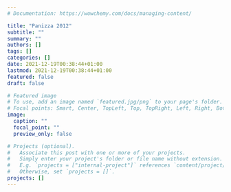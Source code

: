 ```yaml
---
# Documentation: https://wowchemy.com/docs/managing-content/

title: "Panizza 2012"
subtitle: ""
summary: ""
authors: []
tags: []
categories: []
date: 2021-12-19T00:38:44+01:00
lastmod: 2021-12-19T00:38:44+01:00
featured: false
draft: false

# Featured image
# To use, add an image named `featured.jpg/png` to your page's folder.
# Focal points: Smart, Center, TopLeft, Top, TopRight, Left, Right, BottomLeft, Bottom, BottomRight.
image:
  caption: ""
  focal_point: ""
  preview_only: false

# Projects (optional).
#   Associate this post with one or more of your projects.
#   Simply enter your project's folder or file name without extension.
#   E.g. `projects = ["internal-project"]` references `content/project/deep-learning/index.md`.
#   Otherwise, set `projects = []`.
projects: []
---
```

